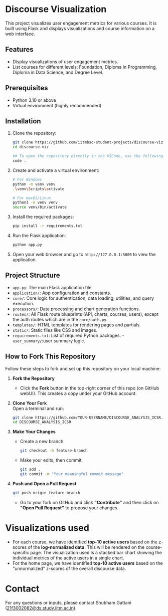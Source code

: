 # Discourse Visualization

This project visualizes user engagement metrics for various courses. It is built using Flask and displays visualizations and course information on a web interface.

## Features

- Display visualizations of user engagement metrics.
- List courses for different levels: Foundation, Diploma in Programming, Diploma in Data Science, and Degree Level.

## Prerequisites

- Python 3.10 or above
- Virtual environment (highly recommended)

## Installation

1. Clone the repository:

    ```sh
    git clone https://github.com/iitmbsc-student-projects/discourse-viz.git
    cd discourse-viz

    ## To open the repository directly in the VSCode, use the following command:
    code .
    ```

2. Create and activate a virtual environment:

    ```sh
    # For Windows
    python -m venv venv
    .\venv\Scripts\activate

    # For macOS/Linux
    python3 -m venv venv
    source venv/bin/activate
    ```

3. Install the required packages:

    ```sh
    pip install -r requirements.txt
    ```

4. Run the Flask application:

    ```sh
    python app.py
    ```

5. Open your web browser and go to `http://127.0.0.1:5000` to view the application.

## Project Structure

- `app.py`: The main Flask application file.
- `application/`: App configuration and constants.
- `core/`: Core logic for authentication, data loading, utilities, and query execution.
- `processors/`: Data processing and chart generation functions.
- `routes/`: All Flask route blueprints (API, charts, courses, users), except the auth routes which are in the `core/auth.py`.
- `templates/`: HTML templates for rendering pages and partials.
- `static/`: Static files like CSS and images.
- `requirements.txt`: List of required Python packages.
-`user_summary/`:user summary logic.

## How to Fork This Repository

Follow these steps to fork and set up this repository on your local machine:

1. **Fork the Repository**  
   - Click the **Fork** button in the top-right corner of this repo (on GitHub webUI). This creates a copy under your GitHub account.

2. **Clone Your Fork**  
   Open a terminal and run:  
   ```sh
   git clone https://github.com/YOUR-USERNAME/DISCOURSE_ANALYSIS_ICSR.git
   cd DISCOURSE_ANALYSIS_ICSR
   ```

4. **Make Your Changes**  
   - Create a new branch:  
     ```sh
     git checkout -b feature-branch
     ```
   - Make your edits, then commit:  
     ```sh
     git add .
     git commit -m "Your meaningful commit message"
     ```

5. **Push and Open a Pull Request**  
   ```sh
   git push origin feature-branch
   ```
   - Go to your fork on GitHub and click **"Contribute"** and then click on **"Open Pull Request"** to propose your changes.



# Visualizations used
- For each course, we have identified **top-10 active users** based on the z-scores of the **log-normalized data**. This will be rendered on the course-specific page. The visualization used is a stacked bar chart showing the individual metrics of the active users in a single chart.
- For the home page, we have identified **top-10 active users** based on the "unnormalized" z-scores of the overall discourse data.



# Contact

For any questions or inputs, please contact Shubham Gattani (21f3002082@ds.study.iitm.ac.in).
